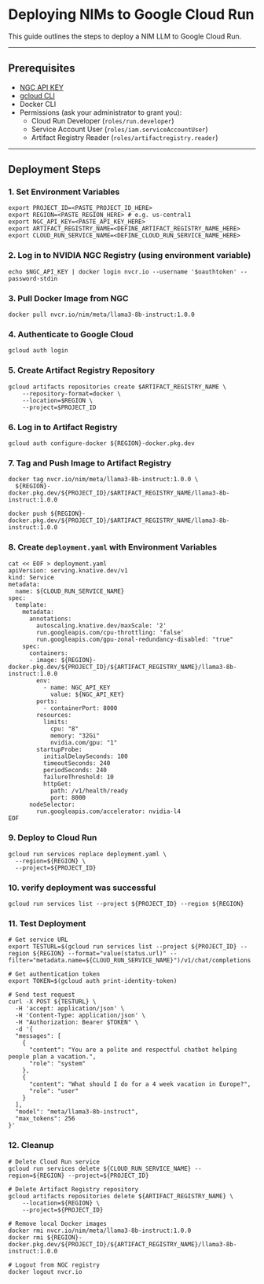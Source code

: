 # Deploying NIMs to Google Cloud Run

This guide outlines the steps to deploy a NIM LLM to Google Cloud Run.

---

## Prerequisites

- [NGC API KEY](https://build.nvidia.com/)
- [gcloud CLI](https://cloud.google.com/sdk/docs/install)
- Docker CLI
- Permissions (ask your administrator to grant you):
  - Cloud Run Developer (`roles/run.developer`)
  - Service Account User (`roles/iam.serviceAccountUser`)
  - Artifact Registry Reader (`roles/artifactregistry.reader`)

---

## Deployment Steps

### 1. Set Environment Variables

```shell
export PROJECT_ID=<PASTE_PROJECT_ID_HERE>
export REGION=<PASTE_REGION_HERE> # e.g. us-central1
export NGC_API_KEY=<PASTE_API_KEY_HERE>
export ARTIFACT_REGISTRY_NAME=<DEFINE_ARTIFACT_REGISTRY_NAME_HERE>
export CLOUD_RUN_SERVICE_NAME=<DEFINE_CLOUD_RUN_SERVICE_NAME_HERE>
```

### 2. Log in to NVIDIA NGC Registry (using environment variable)

```shell
echo $NGC_API_KEY | docker login nvcr.io --username '$oauthtoken' --password-stdin
```

### 3. Pull Docker Image from NGC

```shell
docker pull nvcr.io/nim/meta/llama3-8b-instruct:1.0.0
```

### 4. Authenticate to Google Cloud

```shell
gcloud auth login
```

### 5. Create Artifact Registry Repository

```shell
gcloud artifacts repositories create $ARTIFACT_REGISTRY_NAME \
    --repository-format=docker \
    --location=$REGION \
    --project=$PROJECT_ID
```

### 6. Log in to Artifact Registry

```shell
gcloud auth configure-docker ${REGION}-docker.pkg.dev
```

### 7. Tag and Push Image to Artifact Registry

```shell
docker tag nvcr.io/nim/meta/llama3-8b-instruct:1.0.0 \
  ${REGION}-docker.pkg.dev/${PROJECT_ID}/$ARTIFACT_REGISTRY_NAME/llama3-8b-instruct:1.0.0

docker push ${REGION}-docker.pkg.dev/${PROJECT_ID}/$ARTIFACT_REGISTRY_NAME/llama3-8b-instruct:1.0.0
```

### 8. Create `deployment.yaml` with Environment Variables

```shell
cat << EOF > deployment.yaml
apiVersion: serving.knative.dev/v1
kind: Service
metadata:
  name: ${CLOUD_RUN_SERVICE_NAME}
spec:
  template:
    metadata:
      annotations:
        autoscaling.knative.dev/maxScale: '2'
        run.googleapis.com/cpu-throttling: 'false'
        run.googleapis.com/gpu-zonal-redundancy-disabled: "true"
    spec:
      containers:
      - image: ${REGION}-docker.pkg.dev/${PROJECT_ID}/${ARTIFACT_REGISTRY_NAME}/llama3-8b-instruct:1.0.0
        env:
          - name: NGC_API_KEY
            value: ${NGC_API_KEY}
        ports:
          - containerPort: 8000
        resources:
          limits:
            cpu: "8"
            memory: "32Gi"
            nvidia.com/gpu: "1"
        startupProbe:
          initialDelaySeconds: 100
          timeoutSeconds: 240
          periodSeconds: 240
          failureThreshold: 10
          httpGet:
            path: /v1/health/ready
            port: 8000
      nodeSelector:
        run.googleapis.com/accelerator: nvidia-l4
EOF
```

### 9. Deploy to Cloud Run

```shell
gcloud run services replace deployment.yaml \
  --region=${REGION} \
  --project=${PROJECT_ID}
```

### 10. verify deployment was successful

```shell
gcloud run services list --project ${PROJECT_ID} --region ${REGION}
```

### 11. Test Deployment

```shell
# Get service URL
export TESTURL=$(gcloud run services list --project ${PROJECT_ID} --region ${REGION} --format="value(status.url)" --filter="metadata.name=${CLOUD_RUN_SERVICE_NAME}")/v1/chat/completions

# Get authentication token
export TOKEN=$(gcloud auth print-identity-token)

# Send test request
curl -X POST ${TESTURL} \
  -H 'accept: application/json' \
  -H 'Content-Type: application/json' \
  -H "Authorization: Bearer $TOKEN" \
  -d '{
  "messages": [
    {
      "content": "You are a polite and respectful chatbot helping people plan a vacation.",
      "role": "system"
    },
    {
      "content": "What should I do for a 4 week vacation in Europe?",
      "role": "user"
    }
  ],
  "model": "meta/llama3-8b-instruct",
  "max_tokens": 256
}'
```

### 12. Cleanup

```shell
# Delete Cloud Run service
gcloud run services delete ${CLOUD_RUN_SERVICE_NAME} --region=${REGION} --project=${PROJECT_ID}

# Delete Artifact Registry repository
gcloud artifacts repositories delete ${ARTIFACT_REGISTRY_NAME} \
    --location=${REGION} \
    --project=${PROJECT_ID}

# Remove local Docker images
docker rmi nvcr.io/nim/meta/llama3-8b-instruct:1.0.0
docker rmi ${REGION}-docker.pkg.dev/${PROJECT_ID}/${ARTIFACT_REGISTRY_NAME}/llama3-8b-instruct:1.0.0

# Logout from NGC registry
docker logout nvcr.io
```